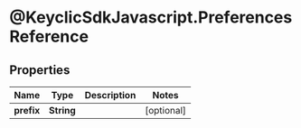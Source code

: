 # @KeyclicSdkJavascript.PreferencesReference

## Properties
Name | Type | Description | Notes
------------ | ------------- | ------------- | -------------
**prefix** | **String** |  | [optional] 


